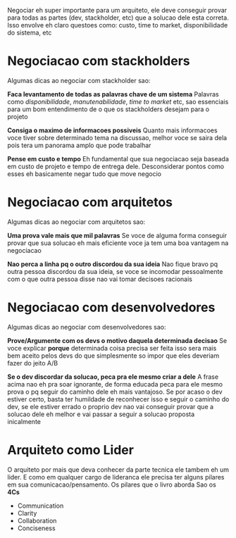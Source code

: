Negociar eh super importante para um arquiteto, ele deve conseguir provar para todas as partes (dev, stackholder, etc) que a solucao dele esta correta. Isso envolve eh claro questoes como: custo, time to market, disponibilidade do sistema, etc

# Negociacao com stackholders
Algumas dicas ao negociar com stackholder sao:

**Faca levantamento de todas as palavras chave de um sistema**
Palavras como _disponibilidade_, _manutenabilidade_, _time to market_ etc, sao essenciais para um bom entendimento de o que os stackholders desejam para o projeto

**Consiga o maximo de informacoes possiveis**
Quanto mais informacoes voce tiver sobre determinado tema na discussao, melhor voce se saira dela pois tera um panorama amplo que pode trabalhar

**Pense em custo e tempo**
Eh fundamental que sua negociacao seja baseada em custo de projeto e tempo de entrega dele. Desconsiderar pontos como esses eh basicamente negar tudo que move negocio

# Negociacao com arquitetos

Algumas dicas ao negociar com arquitetos sao:

**Uma prova vale mais que mil palavras**
Se voce de alguma forma conseguir provar que sua solucao eh mais eficiente voce ja tem uma boa vantagem na negociacao

**Nao perca a linha pq o outro discordou da sua ideia**
Nao fique bravo pq outra pessoa discordou da sua ideia, se voce se incomodar pessoalmente com o que outra pessoa disse nao vai tomar decisoes racionais

# Negociacao com desenvolvedores

Algumas dicas ao negociar com desenvolvedores sao:

**Prove/Argumente com os devs o motivo daquela determinada decisao**
Se voce explicar **porque** determinada coisa precisa ser feita isso sera mais bem aceito pelos devs do que simplesmente so impor que eles deveriam fazer do jeito A/B

**Se o dev discordar da solucao, peca pra ele mesmo criar a dele**
A frase acima nao eh pra soar ignorante, de forma educada peca para ele mesmo prova o pq seguir do caminho dele eh mais vantajoso. Se por acaso o dev estiver certo, basta ter humildade de reconhecer isso e seguir o caminho do dev, se ele estiver errado o proprio dev nao vai conseguir provar que a solucao dele eh melhor e vai passar a seguir a solucao proposta inicalmente

# Arquiteto como Lider
O arquiteto por mais que deva conhecer da parte tecnica ele tambem eh um lider. E como em qualquer cargo de lideranca ele precisa ter alguns pilares em sua comunicacao/pensamento. Os pilares que o livro aborda Sao os **4Cs**

- Communication
- Clarity
- Collaboration
- Conciseness
